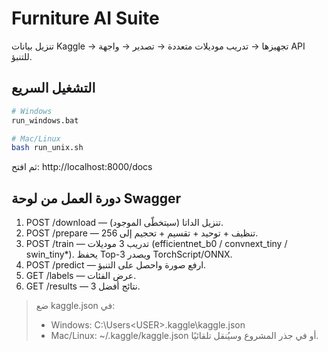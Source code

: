# Furniture AI Suite

تنزيل بيانات Kaggle → تجهيزها → تدريب موديلات متعددة → تصدير → واجهة API للتنبؤ.

## التشغيل السريع
```bash
# Windows
run_windows.bat

# Mac/Linux
bash run_unix.sh
```

ثم افتح: http://localhost:8000/docs

## دورة العمل من لوحة Swagger
1. POST /download — تنزيل الداتا (سيتخطّى الموجود).
2. POST /prepare — تنظيف + توحيد + تقسيم + تحجيم إلى 256.
3. POST /train — تدريب 3 موديلات (efficientnet_b0 / convnext_tiny / swin_tiny*). يحفظ Top-3 ويصدر TorchScript/ONNX.
4. POST /predict — ارفع صورة واحصل على التنبؤ.
5. GET /labels — عرض الفئات.
6. GET /results — نتائج أفضل 3.

> ضع kaggle.json في:
> - Windows: C:\Users\<USER>\.kaggle\kaggle.json
> - Mac/Linux: ~/.kaggle/kaggle.json
> أو في جذر المشروع وسيُنقل تلقائيًا.
